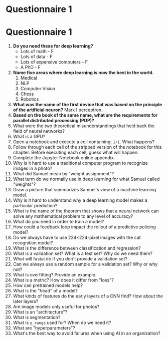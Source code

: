 # Questionnaire 1

# Questionnaire 1

1. **Do you need these for deep learning?**
    - Lots of math - F
    - Lots of data - F
    - Lots of expensive computers - F
    - A PhD - F
2. **Name five areas where deep learning is now the best in the world.**
    1. Medical
    2. NLP
    3. Computer Vision 
    4. Chess
    5. Robotics
3. **What was the name of the first device that was based on the principle of the artificial neuron?** Mark I perceptron.
4. **Based on the book of the same name, what are the requirements for parallel distributed processing (PDP)?**
5. What were the two theoretical misunderstandings that held back the field of neural networks?
6. What is a GPU?
7. Open a notebook and execute a cell containing: `1+1`. What happens?
8. Follow through each cell of the stripped version of the notebook for this chapter. Before executing each cell, guess what will happen.
9. Complete the Jupyter Notebook online appendix.
10. Why is it hard to use a traditional computer program to recognize images in a photo?
11. What did Samuel mean by "weight assignment"?
12. What term do we normally use in deep learning for what Samuel called "weights"?
13. Draw a picture that summarizes Samuel's view of a machine learning model.
14. Why is it hard to understand why a deep learning model makes a particular prediction?
15. What is the name of the theorem that shows that a neural network can solve any mathematical problem to any level of accuracy?
16. What do you need in order to train a model?
17. How could a feedback loop impact the rollout of a predictive policing model?
18. Do we always have to use 224×224-pixel images with the cat recognition model?
19. What is the difference between classification and regression?
20. What is a validation set? What is a test set? Why do we need them?
21. What will fastai do if you don't provide a validation set?
22. Can we always use a random sample for a validation set? Why or why not?
23. What is overfitting? Provide an example.
24. What is a metric? How does it differ from "loss"?
25. How can pretrained models help?
26. What is the "head" of a model?
27. What kinds of features do the early layers of a CNN find? How about the later layers?
28. Are image models only useful for photos?
29. What is an "architecture"?
30. What is segmentation?
31. What is `y_range` used for? When do we need it?
32. What are "hyperparameters"?
33. What's the best way to avoid failures when using AI in an organization?
